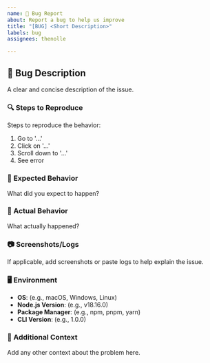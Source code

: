 ```yaml
---
name: 🐛 Bug Report
about: Report a bug to help us improve
title: "[BUG] <Short Description>"
labels: bug
assignees: thenolle

---
```


## 🐛 Bug Description
A clear and concise description of the issue.

### 🔍 Steps to Reproduce
Steps to reproduce the behavior:
1. Go to '...'
2. Click on '...'
3. Scroll down to '...'
4. See error

### 🤔 Expected Behavior
What did you expect to happen?

### 📜 Actual Behavior
What actually happened?

### 📷 Screenshots/Logs
If applicable, add screenshots or paste logs to help explain the issue.

### 🖥️ Environment
- **OS**: (e.g., macOS, Windows, Linux)
- **Node.js Version**: (e.g., v18.16.0)
- **Package Manager**: (e.g., npm, pnpm, yarn)
- **CLI Version**: (e.g., 1.0.0)

### 📄 Additional Context
Add any other context about the problem here.
